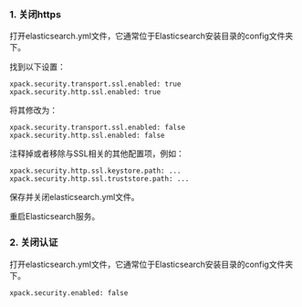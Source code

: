 ### 1. 关闭https

打开elasticsearch.yml文件，它通常位于Elasticsearch安装目录的config文件夹下。

找到以下设置：
```
xpack.security.transport.ssl.enabled: true
xpack.security.http.ssl.enabled: true
```
将其修改为：
```
xpack.security.transport.ssl.enabled: false
xpack.security.http.ssl.enabled: false
```
注释掉或者移除与SSL相关的其他配置项，例如：
```
xpack.security.http.ssl.keystore.path: ...
xpack.security.http.ssl.truststore.path: ...
```
保存并关闭elasticsearch.yml文件。

重启Elasticsearch服务。

### 2. 关闭认证

打开elasticsearch.yml文件，它通常位于Elasticsearch安装目录的config文件夹下。

```
xpack.security.enabled: false
```